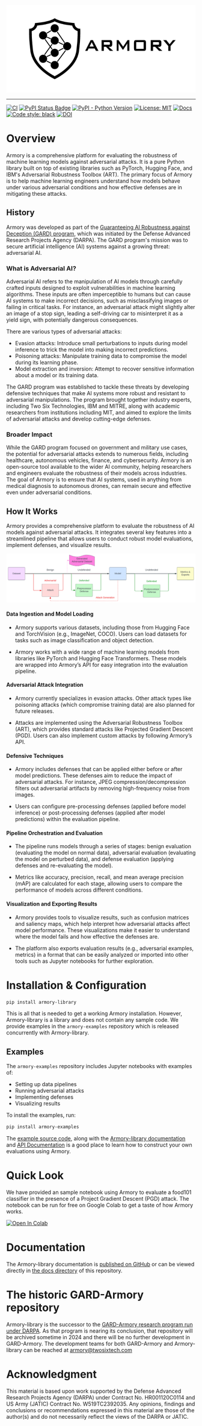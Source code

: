 ![armory logo](docs/assets/armory-logo.png)

---

[![CI][ci-badge]][ci-url]
[![PyPI Status Badge][pypi-badge]][pypi-url]
[![PyPI - Python Version][python-badge]][python-url]
[![License: MIT][license-badge]][license-url]
[![Docs][docs-badge]][docs-url]
[![Code style: black][style-badge]][style-url]
[![DOI](https://zenodo.org/badge/673882087.svg)](https://zenodo.org/doi/10.5281/zenodo.10041829)

# Overview

Armory is a comprehensive platform for evaluating the robustness of machine learning models against adversarial attacks. It is a pure Python library built on top of existing libraries such as PyTorch, Hugging Face, and IBM's Adversarial Robustness Toolbox (ART). The primary focus of Armory is to help machine learning engineers understand how models behave under various adversarial conditions and how effective defenses are in mitigating these attacks. 

## History

Armory was developed as part of the [Guaranteeing AI Robustness against Deception (GARD) program][gardproject], which was initiated by the Defense Advanced Research Projects Agency (DARPA). The GARD program's mission was to secure artificial intelligence (AI) systems against a growing threat: adversarial AI.

### What is Adversarial AI?

Adversarial AI refers to the manipulation of AI models through carefully crafted inputs designed to exploit vulnerabilities in machine learning algorithms. These inputs are often imperceptible to humans but can cause AI systems to make incorrect decisions, such as misclassifying images or failing in critical tasks. For instance, an adversarial attack might slightly alter an image of a stop sign, leading a self-driving car to misinterpret it as a yield sign, with potentially dangerous consequences.

There are various types of adversarial attacks:

- Evasion attacks: Introduce small perturbations to inputs during model inference to trick the model into making incorrect predictions.
- Poisoning attacks: Manipulate training data to compromise the model during its learning phase.
- Model extraction and inversion: Attempt to recover sensitive information about a model or its training data.

The GARD program was established to tackle these threats by developing defensive techniques that make AI systems more robust and resistant to adversarial manipulations. The program brought together industry experts, including Two Six Technologies, IBM and MITRE, along with academic researchers from institutions including MIT, and aimed to explore the limits of adversarial attacks and develop cutting-edge defenses.

### Broader Impact

While the GARD program focused on government and military use cases, the potential for adversarial attacks extends to numerous fields, including healthcare, autonomous vehicles, finance, and cybersecurity. Armory is an open-source tool available to the wider AI community, helping researchers and engineers evaluate the robustness of their models across industries. The goal of Armory is to ensure that AI systems, used in anything from medical diagnosis to autonomous drones, can remain secure and effective even under adversarial conditions.

## How It Works

Armory provides a comprehensive platform to evaluate the robustness of AI models against adversarial attacks. It integrates several key features into a streamlined pipeline that allows users to conduct robust model evaluations, implement defenses, and visualize results.

![pipeline diagram](docs/assets/evasion-pipeline-diagram.png)

#### Data Ingestion and Model Loading

- Armory supports various datasets, including those from Hugging Face and TorchVision (e.g., ImageNet, COCO). Users can load datasets for tasks such as image classification and object detection.

- Armory works with a wide range of machine learning models from libraries like PyTorch and Hugging Face Transformers. These models are wrapped into Armory’s API for easy integration into the evaluation pipeline.

#### Adversarial Attack Integration

- Armory currently specializes in evasion attacks. Other attack types like poisoning attacks (which compromise training data) are also planned for future releases.

- Attacks are implemented using the Adversarial Robustness Toolbox (ART), which provides standard attacks like Projected Gradient Descent (PGD). Users can also implement custom attacks by following Armory’s API.

#### Defensive Techniques

- Armory includes defenses that can be applied either before or after model predictions. These defenses aim to reduce the impact of adversarial attacks. For instance, JPEG compression/decompression filters out adversarial artifacts by removing high-frequency noise from images.

- Users can configure pre-processing defenses (applied before model inference) or post-processing defenses (applied after model predictions) within the evaluation pipeline.

#### Pipeline Orchestration and Evaluation

- The pipeline runs models through a series of stages: benign evaluation (evaluating the model on normal data), adversarial evaluation (evaluating the model on perturbed data), and defense evaluation (applying defenses and re-evaluating the model).

- Metrics like accuracy, precision, recall, and mean average precision (mAP) are calculated for each stage, allowing users to compare the performance of models across different conditions.

#### Visualization and Exporting Results

- Armory provides tools to visualize results, such as confusion matrices and saliency maps, which help interpret how adversarial attacks affect model performance. These visualizations make it easier to understand where the model fails and how effective the defenses are.

- The platform also exports evaluation results (e.g., adversarial examples, metrics) in a format that can be easily analyzed or imported into other tools such as Jupyter notebooks for further exploration.

# Installation & Configuration

```bash
pip install armory-library
```

This is all that is needed to get a working Armory installation. However, Armory-library
is a library and does not contain any sample code. We provide examples in the
`armory-examples` repository which is released concurrently with Armory-library.

## Examples

The `armory-examples` repository includes Jupyter notebooks with examples of:

- Setting up data pipelines
- Running adversarial attacks
- Implementing defenses
- Visualizing results

To install the examples, run:

```bash
pip install armory-examples
```

The [example source code][example-src], along with the [Armory-library
documentation](docs/index.md) and [API Documentation][docs-rtd] is a good place to learn how to construct your own
evaluations using Armory.

# Quick Look

We have provided an sample notebook using Armory to evaluate a food101 classifier
in the presence of a Project Gradient Descent (PGD) attack. The notebook can be
run for free on Google Colab to get a taste of how Armory works.

[![Open In Colab][colab-badge]][colab-url]

# Documentation

The Armory-library documentation is [published on GitHub][docs-url] or
can be viewed directly in [the docs directory](docs/index.md) of this repository.

# The historic GARD-Armory repository

Armory-library is the successor to the [GARD-Armory research program run under
DARPA][GARD-Armory]. As that program is nearing its conclusion, that repository
will be archived sometime in 2024 and there will be no further development in
GARD-Armory. The development teams for both GARD-Armory and Armory-library can be reached at <armory@twosixtech.com>

# Acknowledgment

This material is based upon work supported by the Defense Advanced Research Projects
Agency (DARPA) under Contract No. HR001120C0114 and US Army (JATIC) Contract No.
W519TC2392035. Any opinions, findings and conclusions or recommendations expressed in
this material are those of the author(s) and do not necessarily reflect the views of the
DARPA or JATIC.



<!-- https://www.markdownguide.org/basic-syntax/#reference-style-links -->
[ci-badge]: https://github.com/twosixlabs/armory-library/actions/workflows/ci.yml/badge.svg
[ci-url]: https://github.com/twosixlabs/armory-library/actions/
[pypi-badge]: https://badge.fury.io/py/armory-library.svg
[pypi-url]: https://pypi.org/project/armory-library
[python-badge]: https://img.shields.io/pypi/pyversions/armory-library
[python-url]: https://pypi.org/project/armory-library
[license-badge]: https://img.shields.io/badge/License-MIT-yellow.svg
[license-url]: https://opensource.org/licenses/MIT
[docs-badge]: https://readthedocs.org/projects/armory/badge/
[docs-rtd]: https://armory-library.readthedocs.io/en/latest/
[docs-url]: https://twosixlabs.github.io/armory-library/
[style-badge]: https://img.shields.io/badge/code%20style-black-000000.svg
[style-url]: https://github.com/psf/black
[gardproject]: https://www.gardproject.org
[colab-badge]: https://colab.research.google.com/assets/colab-badge.svg
[colab-url]: https://colab.research.google.com/github/twosixlabs/armory-library/blob/master/examples/notebooks/image_classification_food101.ipynb
[example-src]: https://github.com/twosixlabs/armory-library/tree/master/examples/src/armory/examples
[GARD-Armory]: https://github.com/twosixlabs/armory
